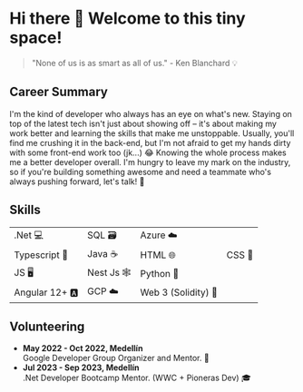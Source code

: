 # Hi there 👋 Welcome to this tiny space!
> "None of us is as smart as all of us." - Ken Blanchard 💡

<!--
**appitoriadev/appitoriadev** is a ✨ _special_ ✨ repository because its `README.md` (this file) appears on your GitHub profile.

Here are some ideas to get you started:

- 🔭 I’m currently working on ...
- 🌱 I’m currently learning ...
- 👯 I’m looking to collaborate on ...
- 🤔 I’m looking for help with ...
- 💬 Ask me about ...
- 📫 How to reach me: ...
- 😄 Pronouns: ...
- ⚡ Fun fact: ...
-->

## Career Summary

I'm the kind of developer who always has an eye on what's new. Staying on top of the latest tech isn't just about showing off – it's about making my work better and learning the skills that make me unstoppable. 
Usually, you'll find me crushing it in the back-end, but I'm not afraid to get my hands dirty with some front-end work too (jk...) 😂 Knowing the whole process makes me a better developer overall. 
I'm hungry to leave my mark on the industry, so if you're building something awesome and need a teammate who's always pushing forward, let's talk! 🚀

## Skills

<div align="center">
<table>
  <tr>
    <td>.Net 💻</td>
    <td>SQL 🗃️</td>
    <td>Azure ☁️</td>
  </tr>
  <tr>
    <td>Typescript 📜</td>
    <td>Java ☕️</td>
    <td>HTML 🌐</td>
    <td>CSS 🎨</td>
  </tr>
  <tr>
    <td>JS 🖥️</td>
    <td>Nest Js 🕸️</td>
    <td>Python 🐍</td>
  </tr>
  <tr>
    <td>Angular 12+ 🅰️</td>
    <td>GCP ☁️</td>
    <td>Web 3 (Solidity) 🔗</td>
  </tr>
</table>
</div>

## Volunteering

- **May 2022 - Oct 2022, Medellín**  
  Google Developer Group Organizer and Mentor. 🌟
- **Jul 2023 - Sep 2023, Medellín**  
  .Net Developer Bootcamp Mentor. (WWC + Pioneras Dev) 🎓


